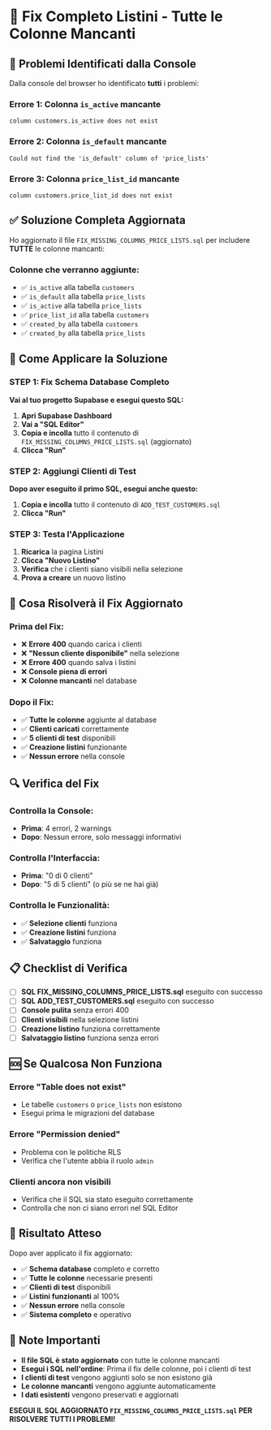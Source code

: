 # 🔧 Fix Completo Listini - Tutte le Colonne Mancanti

## 🚨 **Problemi Identificati dalla Console**

Dalla console del browser ho identificato **tutti** i problemi:

### **Errore 1: Colonna `is_active` mancante**
```
column customers.is_active does not exist
```

### **Errore 2: Colonna `is_default` mancante**
```
Could not find the 'is_default' column of 'price_lists'
```

### **Errore 3: Colonna `price_list_id` mancante**
```
column customers.price_list_id does not exist
```

## ✅ **Soluzione Completa Aggiornata**

Ho aggiornato il file `FIX_MISSING_COLUMNS_PRICE_LISTS.sql` per includere **TUTTE** le colonne mancanti:

### **Colonne che verranno aggiunte:**
- ✅ `is_active` alla tabella `customers`
- ✅ `is_default` alla tabella `price_lists`
- ✅ `is_active` alla tabella `price_lists`
- ✅ `price_list_id` alla tabella `customers`
- ✅ `created_by` alla tabella `customers`
- ✅ `created_by` alla tabella `price_lists`

## 🔧 **Come Applicare la Soluzione**

### **STEP 1: Fix Schema Database Completo**

**Vai al tuo progetto Supabase e esegui questo SQL:**

1. **Apri Supabase Dashboard**
2. **Vai a "SQL Editor"**
3. **Copia e incolla** tutto il contenuto di `FIX_MISSING_COLUMNS_PRICE_LISTS.sql` (aggiornato)
4. **Clicca "Run"**

### **STEP 2: Aggiungi Clienti di Test**

**Dopo aver eseguito il primo SQL, esegui anche questo:**

1. **Copia e incolla** tutto il contenuto di `ADD_TEST_CUSTOMERS.sql`
2. **Clicca "Run"**

### **STEP 3: Testa l'Applicazione**

1. **Ricarica** la pagina Listini
2. **Clicca "Nuovo Listino"**
3. **Verifica** che i clienti siano visibili nella selezione
4. **Prova a creare** un nuovo listino

## 🎯 **Cosa Risolverà il Fix Aggiornato**

### **Prima del Fix:**
- ❌ **Errore 400** quando carica i clienti
- ❌ **"Nessun cliente disponibile"** nella selezione
- ❌ **Errore 400** quando salva i listini
- ❌ **Console piena di errori**
- ❌ **Colonne mancanti** nel database

### **Dopo il Fix:**
- ✅ **Tutte le colonne** aggiunte al database
- ✅ **Clienti caricati** correttamente
- ✅ **5 clienti di test** disponibili
- ✅ **Creazione listini** funzionante
- ✅ **Nessun errore** nella console

## 🔍 **Verifica del Fix**

### **Controlla la Console:**
- **Prima**: 4 errori, 2 warnings
- **Dopo**: Nessun errore, solo messaggi informativi

### **Controlla l'Interfaccia:**
- **Prima**: "0 di 0 clienti"
- **Dopo**: "5 di 5 clienti" (o più se ne hai già)

### **Controlla le Funzionalità:**
- ✅ **Selezione clienti** funziona
- ✅ **Creazione listini** funziona
- ✅ **Salvataggio** funziona

## 📋 **Checklist di Verifica**

- [ ] **SQL FIX_MISSING_COLUMNS_PRICE_LISTS.sql** eseguito con successo
- [ ] **SQL ADD_TEST_CUSTOMERS.sql** eseguito con successo
- [ ] **Console pulita** senza errori 400
- [ ] **Clienti visibili** nella selezione listini
- [ ] **Creazione listino** funziona correttamente
- [ ] **Salvataggio listino** funziona senza errori

## 🆘 **Se Qualcosa Non Funziona**

### **Errore "Table does not exist"**
- Le tabelle `customers` o `price_lists` non esistono
- Esegui prima le migrazioni del database

### **Errore "Permission denied"**
- Problema con le politiche RLS
- Verifica che l'utente abbia il ruolo `admin`

### **Clienti ancora non visibili**
- Verifica che il SQL sia stato eseguito correttamente
- Controlla che non ci siano errori nel SQL Editor

## 🎉 **Risultato Atteso**

Dopo aver applicato il fix aggiornato:
- ✅ **Schema database** completo e corretto
- ✅ **Tutte le colonne** necessarie presenti
- ✅ **Clienti di test** disponibili
- ✅ **Listini funzionanti** al 100%
- ✅ **Nessun errore** nella console
- ✅ **Sistema completo** e operativo

## 📝 **Note Importanti**

- **Il file SQL è stato aggiornato** con tutte le colonne mancanti
- **Esegui i SQL nell'ordine**: Prima il fix delle colonne, poi i clienti di test
- **I clienti di test** vengono aggiunti solo se non esistono già
- **Le colonne mancanti** vengono aggiunte automaticamente
- **I dati esistenti** vengono preservati e aggiornati

**ESEGUI IL SQL AGGIORNATO `FIX_MISSING_COLUMNS_PRICE_LISTS.sql` PER RISOLVERE TUTTI I PROBLEMI!**
